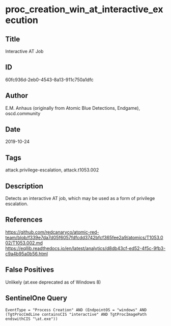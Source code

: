 # proc_creation_win_at_interactive_execution

## Title
Interactive AT Job

## ID
60fc936d-2eb0-4543-8a13-911c750a1dfc

## Author
E.M. Anhaus (originally from Atomic Blue Detections, Endgame), oscd.community

## Date
2019-10-24

## Tags
attack.privilege-escalation, attack.t1053.002

## Description
Detects an interactive AT job, which may be used as a form of privilege escalation.

## References
https://github.com/redcanaryco/atomic-red-team/blob/f339e7da7d05f6057fdfcdd3742bfcf365fee2a9/atomics/T1053.002/T1053.002.md
https://eqllib.readthedocs.io/en/latest/analytics/d8db43cf-ed52-4f5c-9fb3-c9a4b95a0b56.html

## False Positives
Unlikely (at.exe deprecated as of Windows 8)

## SentinelOne Query
```
EventType = "Process Creation" AND (EndpointOS = "windows" AND (TgtProcCmdLine containsCIS "interactive" AND TgtProcImagePath endswithCIS "\at.exe"))

```